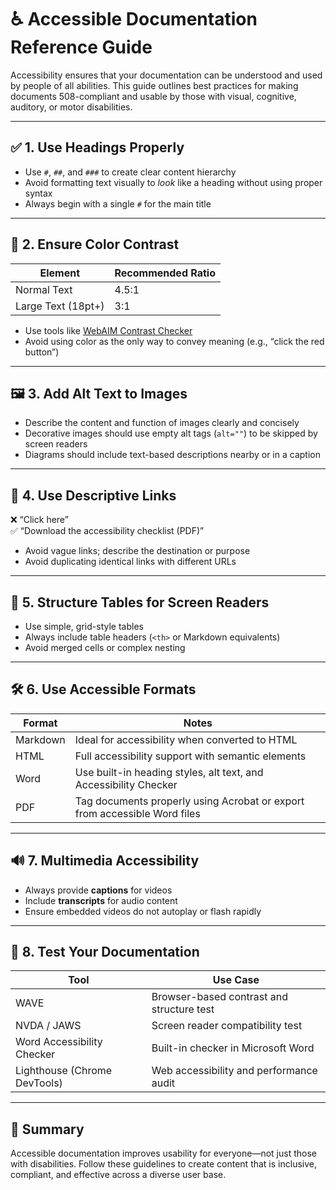 # ♿ Accessible Documentation Reference Guide

Accessibility ensures that your documentation can be understood and used by people of all abilities. This guide outlines best practices for making documents 508-compliant and usable by those with visual, cognitive, auditory, or motor disabilities.

---

## ✅ 1. Use Headings Properly

- Use `#`, `##`, and `###` to create clear content hierarchy  
- Avoid formatting text visually to *look* like a heading without using proper syntax  
- Always begin with a single `#` for the main title

---

## 🎨 2. Ensure Color Contrast

| Element | Recommended Ratio |
|---------|-------------------|
| Normal Text | 4.5:1 |
| Large Text (18pt+) | 3:1 |

- Use tools like [WebAIM Contrast Checker](https://webaim.org/resources/contrastchecker/)  
- Avoid using color as the only way to convey meaning (e.g., “click the red button”)

---

## 🖼️ 3. Add Alt Text to Images

- Describe the content and function of images clearly and concisely  
- Decorative images should use empty alt tags (`alt=""`) to be skipped by screen readers  
- Diagrams should include text-based descriptions nearby or in a caption

---

## 🔗 4. Use Descriptive Links

❌ “Click here”  
✅ “Download the accessibility checklist (PDF)”

- Avoid vague links; describe the destination or purpose  
- Avoid duplicating identical links with different URLs

---

## 📑 5. Structure Tables for Screen Readers

- Use simple, grid-style tables  
- Always include table headers (`<th>` or Markdown equivalents)  
- Avoid merged cells or complex nesting

---

## 🛠️ 6. Use Accessible Formats

| Format | Notes |
|--------|-------|
| Markdown | Ideal for accessibility when converted to HTML |
| HTML | Full accessibility support with semantic elements |
| Word | Use built-in heading styles, alt text, and Accessibility Checker |
| PDF | Tag documents properly using Acrobat or export from accessible Word files |

---

## 🔊 7. Multimedia Accessibility

- Always provide **captions** for videos  
- Include **transcripts** for audio content  
- Ensure embedded videos do not autoplay or flash rapidly

---

## 🧪 8. Test Your Documentation

| Tool | Use Case |
|------|----------|
| WAVE | Browser-based contrast and structure test |
| NVDA / JAWS | Screen reader compatibility test |
| Word Accessibility Checker | Built-in checker in Microsoft Word |
| Lighthouse (Chrome DevTools) | Web accessibility and performance audit |

---

## 📌 Summary

Accessible documentation improves usability for everyone—not just those with disabilities. Follow these guidelines to create content that is inclusive, compliant, and effective across a diverse user base.

